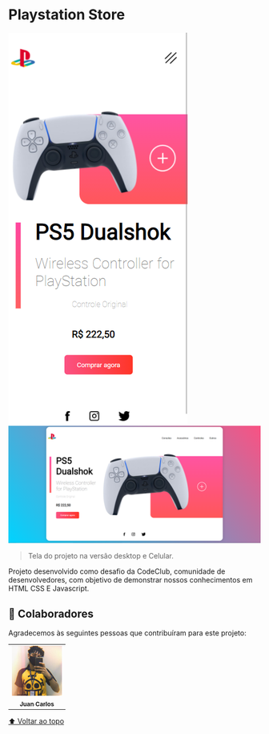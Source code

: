 # Playstation Store
<img src="./Img/phone.png" alt="">
<img src="./Img/not.png" alt="Imagem da tela">


> Tela do projeto na versão desktop e Celular.

Projeto desenvolvido como desafio da CodeClub, comunidade de desenvolvedores, com objetivo de demonstrar nossos conhecimentos em HTML CSS E Javascript.


## 🤝 Colaboradores

Agradecemos às seguintes pessoas que contribuíram para este projeto:

<table>
  <tr>
    <td align="center">
      <a href="#">
        <img src="./Img/1628213195219.jfif" width="100px;" alt="Foto do Juan no GitHub"/><br>
        <sub>
          <b>Juan Carlos</b>
        </sub>
      </a>
    </td>
  </tr>
</table>

[⬆ Voltar ao topo](#Yoga)<br>
